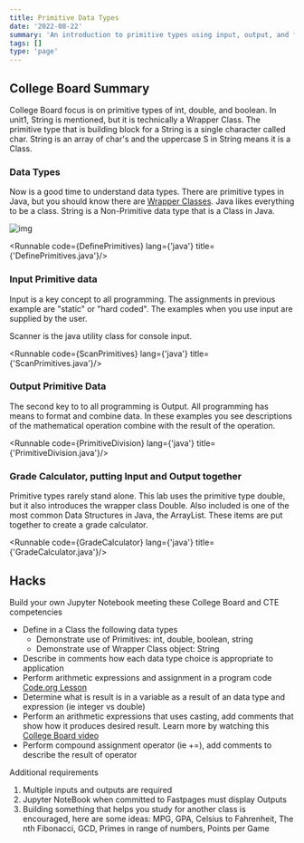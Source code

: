 ```yaml
---
title: Primitive Data Types
date: '2022-08-22'
summary: 'An introduction to primitive types using input, output, and finishing with a grading calculator.'
tags: []
type: 'page'
---
```


<script>
	import Runnable from '$components/Runnable.svelte';
	import DefinePrimitives from './code/DefinePrimitives.java?raw';
    import ScanPrimitives from './code/ScanPrimitives.java?raw';
    import PrimitiveDivision from './code/PrimitiveDivision.java?raw';
    import GradeCalculator from './code/GradeCalculator.java?raw';
</script>

## College Board Summary
College Board focus is on primitive types of int, double, and boolean.  In unit1, String is mentioned, but it is technically a Wrapper Class.  The primitive type that is building block for a String is a single character called char.  String is an array of char's and the uppercase S in String means it is a Class.

### Data Types
Now is a good time to understand data types.  There are primitive types in Java, but you should know there are [Wrapper Classes](https://www.youtube.com/watch?v=kog78g2fvqU).  Java likes everything to be a class.  String is a Non-Primitive data type that is a Class in Java.

![img](images/data_types.png)

<Runnable code={DefinePrimitives} lang={'java'} title={'DefinePrimitives.java'}/>

### Input Primitive data
Input is a key concept to all programming.  The assignments in previous example are "static" or "hard coded".  The examples when you use input are supplied by the user.

Scanner is the java utility class for console input.

<Runnable code={ScanPrimitives} lang={'java'} title={'ScanPrimitives.java'}/>

### Output Primitive Data
The second key to to all programming is Output.  All programming has means to format and combine data.  In these examples you see descriptions of the mathematical operation combine with the result of the operation.

<Runnable code={PrimitiveDivision} lang={'java'} title={'PrimitiveDivision.java'}/>

### Grade Calculator, putting Input and Output together
Primitive types rarely stand alone.  This lab uses the primitive type double, but it also introduces the wrapper class Double.  Also included is one of the most common Data Structures in Java, the ArrayList.  These items are put together to create a grade calculator.

<Runnable code={GradeCalculator} lang={'java'} title={'GradeCalculator.java'}/>

## Hacks
Build your own Jupyter Notebook meeting these College Board and CTE competencies
- Define in a Class the following data types
    - Demonstrate use of Primitives: int, double, boolean, string
    - Demonstrate use of Wrapper Class object: String 
- Describe in comments how each data type choice is appropriate to application
- Perform arithmetic expressions and assignment in a program code [Code.org Lesson](https://studio.code.org/s/csa2-2022/lessons/2/student)
- Determine what is result is in a variable as a result of an data type and expression (ie integer vs double)
- Perform an arithmetic expressions that uses casting, add comments that show how it produces desired result.  Learn more by watching this [College Board video](https://apclassroom.collegeboard.org/8/home?apd=ovg96bpudo&unit=1)
- Perform compound assignment operator (ie +=), add comments to describe the result of operator

Additional requirements
1. Multiple inputs and outputs are required
2. Jupyter NoteBook when committed to Fastpages must display Outputs
3. Building something that helps you study for another class is encouraged, here are some ideas: MPG, GPA, Celsius to Fahrenheit, The nth Fibonacci, GCD, Primes in range of numbers, Points per Game 


